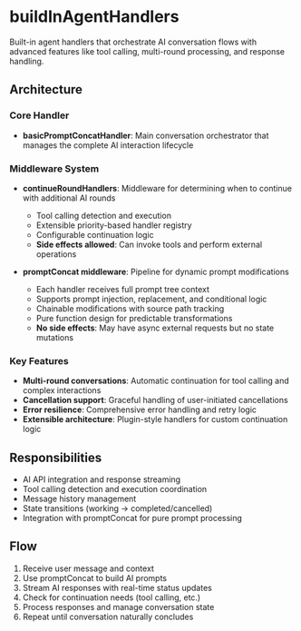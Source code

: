 # buildInAgentHandlers

Built-in agent handlers that orchestrate AI conversation flows with advanced features like tool calling, multi-round processing, and response handling.

## Architecture

### Core Handler

- **basicPromptConcatHandler**: Main conversation orchestrator that manages the complete AI interaction lifecycle

### Middleware System

- **continueRoundHandlers**: Middleware for determining when to continue with additional AI rounds
  - Tool calling detection and execution
  - Extensible priority-based handler registry
  - Configurable continuation logic
  - **Side effects allowed**: Can invoke tools and perform external operations

- **promptConcat middleware**: Pipeline for dynamic prompt modifications
  - Each handler receives full prompt tree context
  - Supports prompt injection, replacement, and conditional logic
  - Chainable modifications with source path tracking
  - Pure function design for predictable transformations
  - **No side effects**: May have async external requests but no state mutations

### Key Features

- **Multi-round conversations**: Automatic continuation for tool calling and complex interactions
- **Cancellation support**: Graceful handling of user-initiated cancellations
- **Error resilience**: Comprehensive error handling and retry logic
- **Extensible architecture**: Plugin-style handlers for custom continuation logic

## Responsibilities

- AI API integration and response streaming
- Tool calling detection and execution coordination
- Message history management
- State transitions (working → completed/cancelled)
- Integration with promptConcat for pure prompt processing

## Flow

1. Receive user message and context
2. Use promptConcat to build AI prompts
3. Stream AI responses with real-time status updates
4. Check for continuation needs (tool calling, etc.)
5. Process responses and manage conversation state
6. Repeat until conversation naturally concludes
